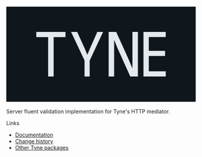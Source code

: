 ![Tyne logo](https://raw.githubusercontent.com/alexnoddings/Tyne/main/assets/logo-letterbox.svg)

Server fluent validation implementation for Tyne's HTTP mediator.

Links
- [Documentation](https://alexnoddings.github.io/Tyne/docs/packages/Tyne.HttpMediator.Server.html)
- [Change history](https://alexnoddings.github.io/Tyne/docs/changes/index.html)
- [Other Tyne packages](https://alexnoddings.github.io/Tyne/docs/packages/index.html)
